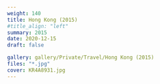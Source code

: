 ```yaml
---
weight: 140
title: Hong Kong (2015)
#title_align: "left"
summary: 2015
date: 2020-12-15
draft: false

gallery: gallery/Private/Travel/Hong Kong (2015)
files: "*.jpg"
cover: KR4A8931.jpg
---
```


